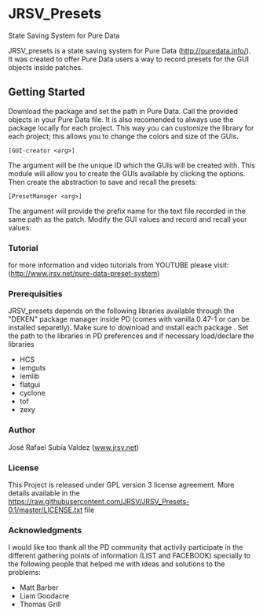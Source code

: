 # JRSV_Presets
State Saving System for Pure Data

JRSV_presets is a state saving system for Pure  Data (http://puredata.info/). It was created to offer Pure Data users a way to record presets for the GUI objects inside patches.

## Getting Started

Download the package and  set the path in Pure Data. Call the provided objects in your Pure Data file. It is also recomended to always use the package locally for each project. This way you can customize the library for each project; this allows you to change the colors and size of the GUIs.

    [GUI-creator <arg>] 
    
The argument will be the unique ID which the GUIs will be created with.
This module will allow you to create the GUIs available by clicking the options.
Then create the abstraction to save and recall the presets:

    [PresetManager <arg>]
    
The argument will provide the prefix name for the text file recorded in the same path as the patch.
Modify the GUI values and record and recall your values.

### Tutorial

for more information and video tutorials from YOUTUBE please visit:
(http://www.jrsv.net/pure-data-preset-system)

### Prerequisities

JRSV_presets depends on the following libraries available through the "DEKEN" package manager inside PD (comes with vanilla 0.47-1 or can be installed separetly). Make sure to download and install each package .  Set the path to the libraries in PD preferences and if necessary load/declare the libraries

  - HCS
  - iemguts
  - iemlib
  - flatgui
  - cyclone
  - tof
  - zexy

### Author

José Rafael Subía Valdez (www.jrsv.net)

### License

This Project is released under GPL version 3 license agreement. More details available in the https://raw.githubusercontent.com/JRSV/JRSV_Presets-0.1/master/LICENSE.txt file

### Acknowledgments

I would like too thank all the PD community that activily participate in the different gathering points of information (LIST and FACEBOOK) specially to the following  people that helped me with ideas and solutions to the problems:

   - Matt Barber
   - Liam Goodacre
   - Thomas Grill
    
